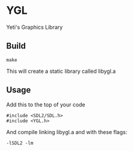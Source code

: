 # YGL
Yeti's Graphics Library

## Build
```
make
```

This will create a static library called libygl.a

## Usage
Add this to the top of your code
```
#include <SDL2/SDL.h>
#include <YGL.h>
```
And compile linking libygl.a and with these flags:
```
-lSDL2 -lm
```
